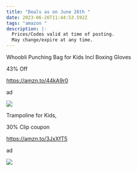 ```yaml
---
title: "Deals as on June 26th "
date: 2023-06-26T11:44:53.592Z
tags: "amazon "
description: |-
  Prices/Codes valid at time of posting.
  May change/expire at any time.
---
```

<!--StartFragment-->

Whoobli Punching Bag for Kids Incl Boxing Gloves

43% Off

https://amzn.to/44kA9r0

ad

![](https://m.media-amazon.com/images/I/81nHn3vrgWL._AC_SL1500_.jpg)

<!--StartFragment-->

Trampoline for Kids,

30% Clip coupon

https://amzn.to/3JxXfT5

ad

![](https://m.media-amazon.com/images/I/91WXC30yf2L._AC_SL1500_.jpg)

<!--EndFragment-->